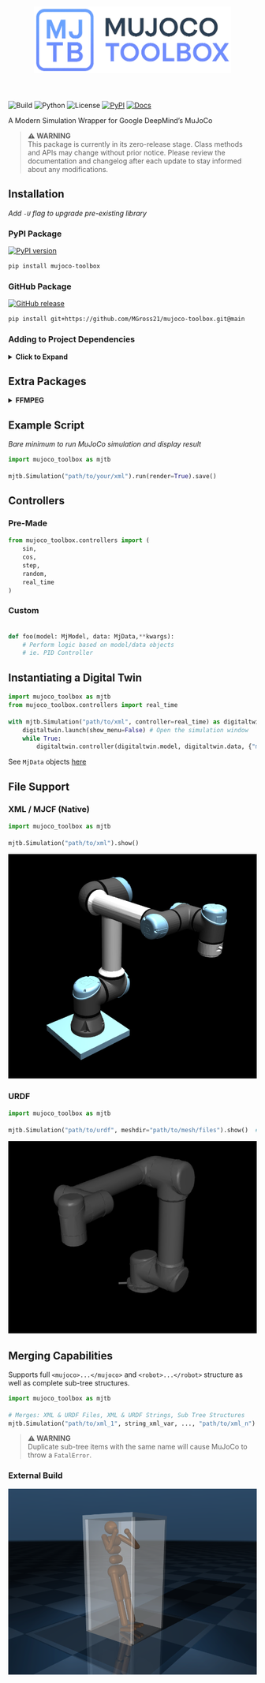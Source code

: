 <h1 align="center">
<img src="https://raw.githubusercontent.com/MGross21/mujoco-toolbox/main/assets/images/mjtb_logo_transparent.png" width="400">
</h1><br>

![Build](https://github.com/MGross21/mujoco-toolbox/actions/workflows/ci.yml/badge.svg)
![Python](https://img.shields.io/badge/python-3.9%20|%203.10%20|%203.11%20|%203.12%20|%203.13-blue)
![License](https://img.shields.io/github/license/MGross21/mujoco-toolbox)
[![PyPI](https://github.com/MGross21/mujoco-toolbox/actions/workflows/publish.yml/badge.svg)](https://github.com/MGross21/mujoco-toolbox/actions/workflows/publish.yml)
[![Docs](https://github.com/MGross21/mujoco-toolbox/actions/workflows/docs.yml/badge.svg)](https://github.com/MGross21/mujoco-toolbox/actions/workflows/docs.yml)

A Modern Simulation Wrapper for Google DeepMind’s MuJoCo

> **⚠️ WARNING**  
> This package is currently in its zero-release stage. Class methods and APIs may change without prior notice. Please review the documentation and changelog after each update to stay informed about any modifications.

## Installation

*Add `-U` flag to upgrade pre-existing library*

### PyPI Package

[![PyPI version](https://img.shields.io/pypi/v/mujoco-toolbox?labelColor=333333&color=%23800080)](https://pypi.org/project/mujoco-toolbox/)

```bash
pip install mujoco-toolbox
```

### GitHub Package

[![GitHub release](https://img.shields.io/github/v/release/MGross21/mujoco-toolbox?label=github&labelColor=333333&color=%23800080)](https://github.com/MGross21/mujoco-toolbox/releases)

```bash
pip install git+https://github.com/MGross21/mujoco-toolbox.git@main
```


### Adding to Project Dependencies
<details>

<summary><b>Click to Expand</b></summary><br>


Place the following in your `requirements.txt` or `pyproject.toml` file.

### PyPI

Expect less frequent, stable releases.

```
mujoco-toolbox
```

### Github

Expect frequent rolling releases.

```
git+https://github.com/MGross21/mujoco-toolbox.git@main#egg=mujoco-toolbox
```

</details>

## Extra Packages

<details>
<summary><b>FFMPEG</b></summary>

</br>

*Required for [mediapy](https://google.github.io/mediapy/mediapy.html) dependency*

**Windows**

```bash
winget install ffmpeg
ffmpeg -version
```

**Linux**

*Debian/Ubuntu*

```bash
sudo apt update && sudo apt install ffmpeg
ffmpeg -version
```

*Arch Linux*

```bash
sudo pacman -Syu ffmpeg
ffmpeg -version
```

**MacOS**

*Using Homebrew*

```bash
brew install ffmpeg
ffmpeg -version
```

*Using MacPorts*

```bash
sudo port install ffmpeg
ffmpeg -version
```

</details>

## Example Script

*Bare minimum to run MuJoCo simulation and display result*

```python
import mujoco_toolbox as mjtb

mjtb.Simulation("path/to/your/xml").run(render=True).save()
```

## Controllers

### Pre-Made

```python
from mujoco_toolbox.controllers import (
    sin,
    cos,
    step,
    random,
    real_time
)
```

### Custom

```python

def foo(model: MjModel, data: MjData,**kwargs):
    # Perform logic based on model/data objects
    # ie. PID Controller
```

## Instantiating a Digital Twin

```python
import mujoco_toolbox as mjtb
from mujoco_toolbox.controllers import real_time

with mjtb.Simulation("path/to/xml", controller=real_time) as digitaltwin:
    digitaltwin.launch(show_menu=False) # Open the simulation window
    while True:
        digitaltwin.controller(digitaltwin.model, digitaltwin.data, {"mjdata_kwargs": value})
```

See `MjData` objects [here](https://mujoco.readthedocs.io/en/stable/APIreference/APItypes.html#mjdata)

## File Support

### XML / MJCF (Native)

```python
import mujoco_toolbox as mjtb

mjtb.Simulation("path/to/xml").show()
```

![UR5/Vention](https://raw.githubusercontent.com/MGross21/mujoco-toolbox/main/assets/images/ur5_vention.png)

### URDF

```python
import mujoco_toolbox as mjtb

mjtb.Simulation("path/to/urdf", meshdir="path/to/mesh/files").show()  # supports *.stl or *.obj
```

![UR5](https://raw.githubusercontent.com/MGross21/mujoco-toolbox/main/assets/images/ur5_render_no_gui.png)

## Merging Capabilities

Supports full `<mujoco>...</mujoco>` and `<robot>...</robot>` structure as well as complete sub-tree structures.

```python
import mujoco_toolbox as mjtb

# Merges: XML & URDF Files, XML & URDF Strings, Sub Tree Structures
mjtb.Simulation("path/to/xml_1", string_xml_var, ..., "path/to/xml_n").show()

```

> **⚠️ WARNING**  
> Duplicate sub-tree items with the same name will cause MuJoCo to throw a `FatalError`.

### External Build

![Humanoid in Box](https://raw.githubusercontent.com/MGross21/mujoco-toolbox/main/assets/images/human_in_box.png)
